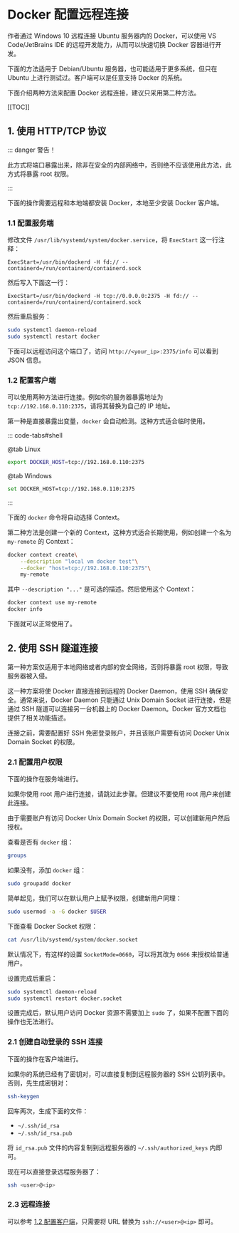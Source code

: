 # Docker 配置远程连接

作者通过 Windows 10 远程连接 Ubuntu 服务器内的 Docker，可以使用 VS Code/JetBrains IDE 的远程开发能力，从而可以快速切换 Docker 容器进行开发。

下面的方法适用于 Debian/Ubuntu 服务器，也可能适用于更多系统，但只在 Ubuntu 上进行测试过。客户端可以是任意支持 Docker 的系统。

下面介绍两种方法来配置 Docker 远程连接，建议只采用第二种方法。

[[TOC]]

## 1. 使用 HTTP/TCP 协议

::: danger 警告！

此方式将端口暴露出来，除非在安全的内部网络中，否则绝不应该使用此方法，此方式将暴露 root 权限。

:::

下面的操作需要远程和本地端都安装 Docker，本地至少安装 Docker 客户端。

### 1.1 配置服务端

修改文件 `/usr/lib/systemd/system/docker.service`，将 `ExecStart` 这一行注释：

```properties
ExecStart=/usr/bin/dockerd -H fd:// --containerd=/run/containerd/containerd.sock
```

然后写入下面这一行：

```properties
ExecStart=/usr/bin/dockerd -H tcp://0.0.0.0:2375 -H fd:// --containerd=/run/containerd/containerd.sock
```

然后重启服务：

```bash
sudo systemctl daemon-reload
sudo systemctl restart docker
```

下面可以远程访问这个端口了，访问 `http://<your_ip>:2375/info` 可以看到 JSON 信息。

### 1.2 配置客户端

可以使用两种方法进行连接。例如你的服务器暴露地址为 `tcp://192.168.0.110:2375`，请将其替换为自己的 IP 地址。

第一种是直接暴露出变量，`docker` 会自动检测。这种方式适合临时使用。

::: code-tabs#shell

@tab Linux

```bash
export DOCKER_HOST=tcp://192.168.0.110:2375
```

@tab Windows

```bash
set DOCKER_HOST=tcp://192.168.0.110:2375
```

:::

下面的 `docker` 命令将自动选择 Context。

第二种方法是创建一个新的 Context，这种方式适合长期使用，例如创建一个名为 `my-remote` 的 Context：

```bash
docker context create\
    --description "local vm docker test"\
    --docker "host=tcp://192.168.0.110:2375"\
    my-remote
```

其中 `--description "..."` 是可选的描述。然后使用这个 Context：

```bash
docker context use my-remote
docker info
```

下面就可以正常使用了。

## 2. 使用 SSH 隧道连接

第一种方案仅适用于本地网络或者内部的安全网络，否则将暴露 root 权限，导致服务器被入侵。

这一种方案将使 Docker 直接连接到远程的 Docker Daemon，使用 SSH 确保安全。通常来说，Docker Daemon 只能通过 Unix Domain Socket 进行连接，但是通过 SSH 隧道可以连接另一台机器上的 Docker Daemon。Docker 官方文档也提供了相关功能描述。

连接之前，需要配置好 SSH 免密登录账户，并且该账户需要有访问 Docker Unix Domain Socket 的权限。

### 2.1 配置用户权限

下面的操作在服务端进行。

如果你使用 root 用户进行连接，请跳过此步骤。但建议不要使用 root 用户来创建此连接。

由于需要账户有访问 Docker Unix Domain Socket 的权限，可以创建新用户然后授权。

查看是否有 `docker` 组：

```bash
groups
```

如果没有，添加 `docker` 组：

```bash
sudo groupadd docker
```

简单起见，我们可以在默认用户上赋予权限，创建新用户同理：

```bash
sudo usermod -a -G docker $USER
```

下面查看 Docker Socket 权限：

```bash
cat /usr/lib/systemd/system/docker.socket
```

默认情况下，有这样的设置 `SocketMode=0660`，可以将其改为 `0666` 来授权给普通用户。

设置完成后重启：

```bash
sudo systemctl daemon-reload
sudo systemctl restart docker.socket
```

设置完成后，默认用户访问 Docker 资源不需要加上 `sudo` 了，如果不配置下面的操作也无法进行。

### 2.1 创建自动登录的 SSH 连接

下面的操作在客户端进行。

如果你的系统已经有了密钥对，可以直接复制到远程服务器的 SSH 公钥列表中。否则，先生成密钥对：

```bash
ssh-keygen
```

回车两次，生成下面的文件：

- `~/.ssh/id_rsa`
- `~/.ssh/id_rsa.pub`

将 `id_rsa.pub` 文件的内容复制到远程服务器的 `~/.ssh/authorized_keys` 内即可。

现在可以直接登录远程服务器了：

```bash
ssh <user>@<ip>
```

### 2.3 远程连接

<!-- markdownlint-disable MD051 -->

可以参考 [1.2 配置客户端](#_1-2-配置客户端)，只需要将 URL 替换为 `ssh://<user>@<ip>` 即可。
